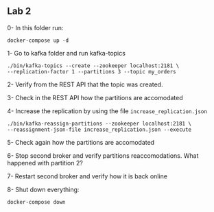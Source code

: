 ## Lab 2

0- In this folder run:

```
docker-compose up -d
```


1- Go to kafka folder and run kafka-topics
```
./bin/kafka-topics --create --zookeeper localhost:2181 \
--replication-factor 1 --partitions 3 --topic my_orders
```

2- Verify from the REST API that the topic was created.

3- Check in the REST API how the partitions are accomodated

4- Increase the replication by using the file `increase_replication.json`

```
./bin/kafka-reassign-partitions --zookeeper localhost:2181 \
--reassignment-json-file increase_replication.json --execute
```

5- Check again how the partitions are accomodated

6- Stop second broker and verify partitions reaccomodations. What happened with partition 2?

7- Restart second broker and verify how it is back online

8- Shut down everything:

```
docker-compose down
```

